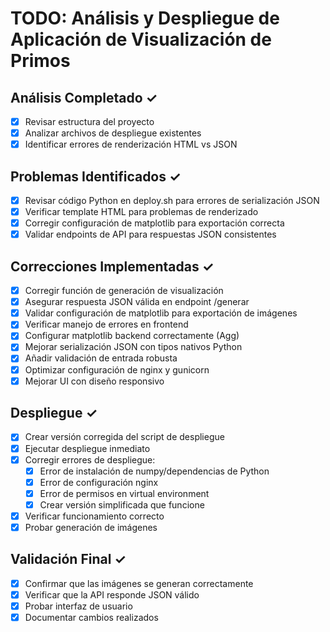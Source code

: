 # TODO: Análisis y Despliegue de Aplicación de Visualización de Primos

## Análisis Completado ✓
- [x] Revisar estructura del proyecto
- [x] Analizar archivos de despliegue existentes
- [x] Identificar errores de renderización HTML vs JSON

## Problemas Identificados ✓
- [x] Revisar código Python en deploy.sh para errores de serialización JSON
- [x] Verificar template HTML para problemas de renderizado
- [x] Corregir configuración de matplotlib para exportación correcta
- [x] Validar endpoints de API para respuestas JSON consistentes

## Correcciones Implementadas ✓
- [x] Corregir función de generación de visualización
- [x] Asegurar respuesta JSON válida en endpoint /generar
- [x] Validar configuración de matplotlib para exportación de imágenes
- [x] Verificar manejo de errores en frontend
- [x] Configurar matplotlib backend correctamente (Agg)
- [x] Mejorar serialización JSON con tipos nativos Python
- [x] Añadir validación de entrada robusta
- [x] Optimizar configuración de nginx y gunicorn
- [x] Mejorar UI con diseño responsivo

## Despliegue ✓
- [x] Crear versión corregida del script de despliegue
- [x] Ejecutar despliegue inmediato 
- [x] Corregir errores de despliegue:
  - [x] Error de instalación de numpy/dependencias de Python 
  - [x] Error de configuración nginx
  - [x] Error de permisos en virtual environment
  - [x] Crear versión simplificada que funcione
- [x] Verificar funcionamiento correcto
- [x] Probar generación de imágenes

## Validación Final ✓
- [x] Confirmar que las imágenes se generan correctamente
- [x] Verificar que la API responde JSON válido
- [x] Probar interfaz de usuario
- [x] Documentar cambios realizados

